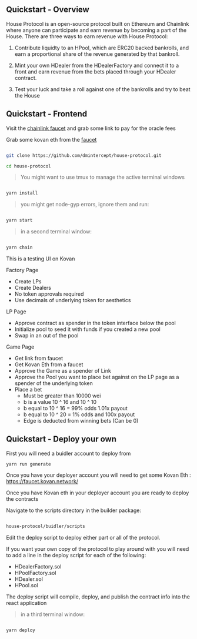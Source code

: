## Quickstart - Overview

House Protocol is an open-source protocol built on Ethereum and Chainlink where anyone can participate and earn revenue by becoming a part of the House.  There are three  ways to earn revenue with House Protocol:

1. Contribute liquidty to an HPool, which are ERC20 backed bankrolls, and earn a proportional share of the revenue generated by that bankroll.

2. Mint your own HDealer from the HDealerFactory and connect it to a front and earn revenue from the bets placed through your HDealer contract.

3. Test your luck and take a roll against one of the bankrolls and try to beat the House

## Quickstart - Frontend

Visit the [chainlink faucet](https://kovan.chain.link/) and grab some link to pay for the oracle fees

Grab some kovan eth from the [faucet](https://faucet.kovan.network/)

```bash 

git clone https://github.com/dmintercept/house-protocol.git 

cd house-protocol 

```

>You might want to use tmux to manage the active terminal windows

```bash

yarn install

```

> you might get node-gyp errors, ignore them and run:

```bash

yarn start

```

> in a second terminal window:

```bash

yarn chain

```

This is a testing UI on Kovan

Factory Page

- Create LPs
- Create Dealers
- No token approvals required
- Use decimals of underlying token for aesthetics

LP Page 
- Approve contract as spender in the token interface below the pool
- Initialize pool to seed it with funds if you created a new pool
- Swap in an out of the pool

Game Page
- Get link from faucet
- Get Kovan Eth from a faucet
- Approve the Game as a spender of Link
- Approve the Pool you want to place bet against on the LP page as a spender of the underlying token
- Place a bet
    - Must be greater than 10000 wei
    - b is a value 10 ^ 16 and 10 ^ 10
    - b equal to 10 ^ 16 = 99% odds 1.01x payout
    - b equal to 10 ^ 20 = 1% odds and 100x payout
    - Edge is deducted from winning bets (Can be 0)
 
## Quickstart - Deploy your own

First you will need a buidler account to deploy from

```
yarn run generate

```

Once you have your deployer account you will need to get some Kovan Eth : https://faucet.kovan.network/

Once you have Kovan eth in your deployer account you are ready to deploy the contracts

Navigate to the scripts directory in the builder package:

```bash

house-protocol/buidler/scripts

```

Edit the deploy script to deploy either part or all of the protocol.

If you want your own copy of the protocol to play around with you will need to add a line in the deploy script for each of the following:

- HDealerFactory.sol
- HPoolFactory.sol
- HDealer.sol
- HPool.sol

The deploy script will compile, deploy, and publish the contract info into the react application

> in a third terminal window:

```bash

yarn deploy

```


> 
